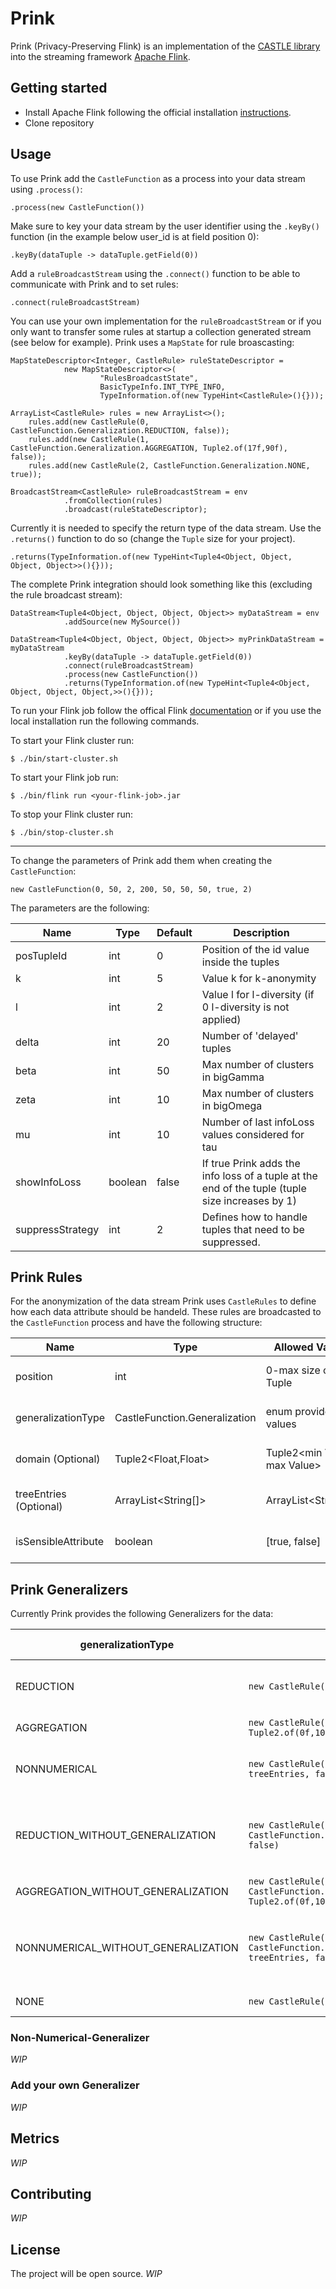 # Prink

Prink (Privacy-Preserving Flink) is an implementation of the [CASTLE library](https://ieeexplore.ieee.org/document/5374415) into the streaming framework [Apache Flink](https://flink.apache.org/).

## Getting started
- Install Apache Flink following the official installation [instructions](https://nightlies.apache.org/flink/flink-docs-release-1.15//docs/try-flink/local_installation/).
- Clone repository

## Usage
To use Prink add the `CastleFunction` as a process into your data stream using `.process()`:

	.process(new CastleFunction())

Make sure to key your data stream by the user identifier using the `.keyBy()` function (in the example below user_id is at field position 0):

	.keyBy(dataTuple -> dataTuple.getField(0))

Add a `ruleBroadcastStream` using the `.connect()` function to be able to communicate with Prink and to set rules:

	.connect(ruleBroadcastStream)

You can use your own implementation for the `ruleBroadcastStream` or if you only want to transfer some rules at startup a collection generated stream (see below for example).
Prink uses a `MapState` for rule broascasting:

	MapStateDescriptor<Integer, CastleRule> ruleStateDescriptor =
                new MapStateDescriptor<>(
                        "RulesBroadcastState",
                        BasicTypeInfo.INT_TYPE_INFO,
                        TypeInformation.of(new TypeHint<CastleRule>(){}));

    ArrayList<CastleRule> rules = new ArrayList<>();
        rules.add(new CastleRule(0, CastleFunction.Generalization.REDUCTION, false));
        rules.add(new CastleRule(1, CastleFunction.Generalization.AGGREGATION, Tuple2.of(17f,90f), false));
        rules.add(new CastleRule(2, CastleFunction.Generalization.NONE, true));

	BroadcastStream<CastleRule> ruleBroadcastStream = env
                .fromCollection(rules)
                .broadcast(ruleStateDescriptor);

Currently it is needed to specify the return type of the data stream. Use the `.returns()` function to do so (change the `Tuple` size for your project).

	.returns(TypeInformation.of(new TypeHint<Tuple4<Object, Object, Object, Object>>(){}));

The complete Prink integration should look something like this (excluding the rule broadcast stream):

	DataStream<Tuple4<Object, Object, Object, Object>> myDataStream = env
                .addSource(new MySource())

	DataStream<Tuple4<Object, Object, Object, Object>> myPrinkDataStream = myDataStream
                .keyBy(dataTuple -> dataTuple.getField(0))
                .connect(ruleBroadcastStream)
                .process(new CastleFunction())
                .returns(TypeInformation.of(new TypeHint<Tuple4<Object, Object, Object, Object,>>(){}));

To run your Flink job follow the offical Flink [documentation](https://nightlies.apache.org/flink/flink-docs-master/docs/deployment/cli/) or if you use the local installation run the following commands.

To start your Flink cluster run:

    $ ./bin/start-cluster.sh

To start your Flink job run:

	$ ./bin/flink run <your-flink-job>.jar

To stop your Flink cluster run:

	$ ./bin/stop-cluster.sh

---

To change the parameters of Prink add them when creating the `CastleFunction`:

	new CastleFunction(0, 50, 2, 200, 50, 50, 50, true, 2)

The parameters are the following:

| Name             | Type    | Default | Description                                                                                     |
|------------------|---------|---------|-------------------------------------------------------------------------------------------------|
| posTupleId       | int     | 0       | Position of the id value inside the tuples                                                      |
| k                | int     | 5       | Value k for k-anonymity                                                                         |
| l                | int     | 2       | Value l for l-diversity (if 0 l-diversity is not applied)                                       |
| delta            | int     | 20      | Number of 'delayed' tuples                                                                      |
| beta             | int     | 50      | Max number of clusters in bigGamma                                                              |
| zeta             | int     | 10      | Max number of clusters in bigOmega                                                              |
| mu               | int     | 10      | Number of last infoLoss values considered for tau                                               |
| showInfoLoss     | boolean | false   | If true Prink adds the info loss of a tuple at the end of the tuple (tuple size increases by 1) |
| suppressStrategy | int     | 2       | Defines how to handle tuples that need to be suppressed.                                        |

## Prink Rules
For the anonymization of the data stream Prink uses `CastleRules` to define how each data attribute should be handeld. These rules are broadcasted to the `CastleFunction` process and have the following structure:

| Name                   | Type                          | Allowed Values       | Usage                                                                    |
|------------------------|-------------------------------|----------------------|--------------------------------------------------------------------------|
| position               | int                           | 0-max size of Tuple  | Defines the position inside the data tuple that the rule should apply to |
| generalizationType     | CastleFunction.Generalization | enum provided values | Defines how the attribute at the defined position should be generalized  |
| domain (Optional)      | Tuple2<Float,Float>           | Tuple2<min Value, max Value>  | Defines to minimal and maximal value for the AggregationGeneralizer      |
| treeEntries (Optional) | ArrayList<String[]>           | ArrayList<String[]>  | Defines the tree structure to be used for the NonNumericalGeneralizer    |
| isSensibleAttribute    | boolean                       | [true, false]        | Defines if the position inside the data tuple is a sensible attribute    |

## Prink Generalizers
Currently Prink provides the following Generalizers for the data:

| generalizationType                  | Example Rule                                                                                                   | Generalization Result |
|-------------------------------------|----------------------------------------------------------------------------------------------------------------|-----------------------|
| REDUCTION                           | `new CastleRule(5, CastleFunction.Generalization.REDUCTION, false)`                                              | [123456, 12789, 12678] -> 12****             |
| AGGREGATION                         | `new CastleRule(5, CastleFunction.Generalization.AGGREGATION, Tuple2.of(0f,100f), false)`                        |  [20, 22, 35] -> [20-35]                   |
| NONNUMERICAL                        | `new CastleRule(5, CastleFunction.Generalization.NONNUMERICAL, treeEntries, false)`                              | (see Non-Numercial-Generalizer Chapter) |
| REDUCTION_WITHOUT_GENERALIZATION    | `new CastleRule(5, CastleFunction.Generalization.REDUCTION_WITHOUT_GENERALIZATION, false)`                       | [123456, 12789, 12678] -> [123456, 12789, 12678] |
| AGGREGATION_WITHOUT_GENERALIZATION  | `new CastleRule(5, CastleFunction.Generalization.AGGREGATION_WITHOUT_GENERALIZATION, Tuple2.of(0f,100f), false)` | [20, 22, 35] -> [20, 22, 35] |
| NONNUMERICAL_WITHOUT_GENERALIZATION | `new CastleRule(5, CastleFunction.Generalization.NONNUMERICAL_WITHOUT_GENERALIZATION, treeEntries, false)`       | No data change (see Non-Numercial-Generalizer Chapter) |
| NONE                                | `new CastleRule(5, CastleFunction.Generalization.NONE, false)` | No data change  |

### Non-Numerical-Generalizer
*WIP*

### Add your own Generalizer
*WIP*

## Metrics
*WIP*

## Contributing
*WIP*

## License
The project will be open source. *WIP*
